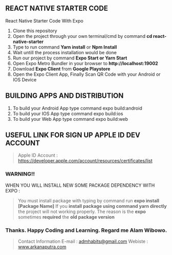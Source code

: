 ## REACT NATIVE STARTER CODE
React Native Starter Code With Expo

1. Clone this repository
2. Open the project through your own terminal/cmd by command **cd react-native-starter**
3. Type to run command **Yarn install** or **Npm Install**
4. Wait untill the process installation would be done
5. Run our project by command **Expo Start or Yarn Start**
6. Open Expo Metro Bundler in your browser to **http://localhost:19002**
7. Download **Expo Client** from **Google Playstore** 
8. Open the Expo Client App, Finally Scan QR Code with your Android or IOS Device

## BUILDING APPS AND DISTRIBUTION

1. To build your Android App type command expo build:android
2. To build your IOS App type command expo build:ios
3. To build your Web App type command expo build:web

## USEFUL LINK FOR SIGN UP APPLE ID DEV ACCOUNT
> Apple ID Account : https://developer.apple.com/account/resources/certificates/list

### WARNING!! 

WHEN YOU WILL INSTALL NEW SOME PACKAGE DEPENDENCY WITH EXPO :
> You must install package with typing by command run **expo install [Package Name]**
> If you **install package using command yarn directly** the project will not working properly.
> The reason is the **expo** sometimes **required** the **old package version**

### Thanks. Happy Coding and Learning. Regard me **Alam Wibowo.**

> Contact Information
> E-mail : admhabits@gmail.com
> Webiste : www.arkanaputra.com
